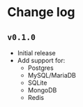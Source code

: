 # Change log

## `v0.1.0`

- Initial release
- Add support for:
  - Postgres
  - MySQL/MariaDB
  - SQLite
  - MongoDB
  - Redis

